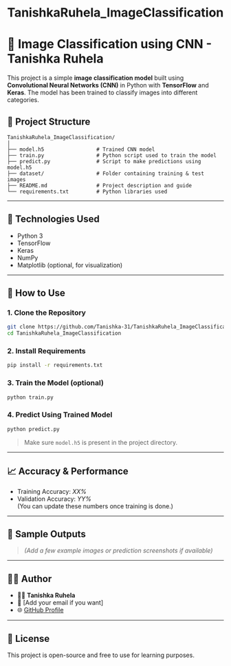 # TanishkaRuhela_ImageClassification

# 🧠 Image Classification using CNN - Tanishka Ruhela

This project is a simple **image classification model** built using **Convolutional Neural Networks (CNN)** in Python with **TensorFlow** and **Keras**. The model has been trained to classify images into different categories.

## 📂 Project Structure

```
TanishkaRuhela_ImageClassification/
│
├── model.h5                 # Trained CNN model
├── train.py                 # Python script used to train the model
├── predict.py               # Script to make predictions using model.h5
├── dataset/                 # Folder containing training & test images
├── README.md                # Project description and guide
└── requirements.txt         # Python libraries used
```

---

## 🧠 Technologies Used

- Python 3
- TensorFlow
- Keras
- NumPy
- Matplotlib (optional, for visualization)

---

## 🚀 How to Use

### 1. Clone the Repository

```bash
git clone https://github.com/Tanishka-31/TanishkaRuhela_ImageClassification.git
cd TanishkaRuhela_ImageClassification
```

### 2. Install Requirements

```bash
pip install -r requirements.txt
```

### 3. Train the Model (optional)

```bash
python train.py
```

### 4. Predict Using Trained Model

```bash
python predict.py
```

> Make sure `model.h5` is present in the project directory.

---

## 📈 Accuracy & Performance

- Training Accuracy: *XX%*  
- Validation Accuracy: *YY%*  
(You can update these numbers once training is done.)

---

## 📸 Sample Outputs

> *(Add a few example images or prediction screenshots if available)*

---

## 🙋‍♀️ Author

- 👩‍💻 **Tanishka Ruhela**
- 📧 [Add your email if you want]
- 🌐 [GitHub Profile](https://github.com/Tanishka-31)

---

## 🌟 License

This project is open-source and free to use for learning purposes.


